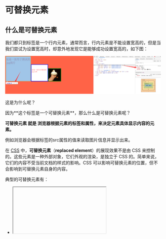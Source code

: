 # 可替换元素

## 什么是可替换元素

我们都只到<img>标签是一个行内元素，通常而言，行内元素是不能设置宽高的，但是当我们尝试为<img>设置宽高时，却意外地发现它是能够成功设置宽高的，如下图：

![可替换元素-img](.\images\replaced-element.png)

这是为什么呢？

因为**<img>这个标签是一个可替换元素**，那么什么是可替换元素呢？

**可替换元素 就是 浏览器根据元素的标签和属性，来决定元素具体显示内容的元素。**

例如浏览器会根据<img>标签的src属性的值来读取图片信息并显示出来。

在 [CSS](https://developer.mozilla.org/zh-CN/docs/Web/CSS) 中，**可替换元素**（**replaced element**）的展现效果不是由 CSS 来控制的。这些元素是一种外部对象，它们外观的渲染，是独立于 CSS 的。简单来说，它们的内容不受当前文档的样式的影响。CSS 可以影响可替换元素的位置，但不会影响到可替换元素自身的内容。

典型的可替换元素有：

- [<iframe>](https://developer.mozilla.org/zh-CN/docs/Web/HTML/Element/iframe)
- [<video>](https://developer.mozilla.org/zh-CN/docs/Web/HTML/Element/video)
- [embed](https://developer.mozilla.org/zh-CN/docs/Web/HTML/Element/embed)
- [img](https://developer.mozilla.org/zh-CN/docs/Web/HTML/Element/img)

有些元素仅在特定情况下被作为可替换元素处理，例如：

- [option](https://developer.mozilla.org/zh-CN/docs/Web/HTML/Element/option)
- [audio](https://developer.mozilla.org/zh-CN/docs/Web/HTML/Element/audio)
- [canvas](https://developer.mozilla.org/zh-CN/docs/Web/HTML/Element/canvas)
- [object](https://developer.mozilla.org/zh-CN/docs/Web/HTML/Element/object)
- [applet](https://developer.mozilla.org/zh-CN/docs/Web/HTML/Element/applet)

HTML 规范也说了 [input](https://developer.mozilla.org/zh-CN/docs/Web/HTML/Element/input) 元素可替换，因为 `"image"` 类型的 [input](https://developer.mozilla.org/zh-CN/docs/Web/HTML/Element/input) 元素就像[img](https://developer.mozilla.org/zh-CN/docs/Web/HTML/Element/img)一样被替换。但是其他形式的控制元素，包括其他类型的 [input](https://developer.mozilla.org/zh-CN/docs/Web/HTML/Element/input) 元素，被明确地列为非可替换元素（non-replaced elements）。该规范用术语小挂件（Widgets）来描述它们默认的限定平台的渲染行为。

用 CSS [`content`](https://developer.mozilla.org/zh-CN/docs/Web/CSS/content) 属性插入的对象是匿名的可替换元素。它们并不存在于 HTML 标记中，因此是“匿名的”。

总之可替换元素虽然一般为行内元素，但是依然可以设置它们的宽高等属性。

